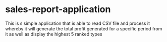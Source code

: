 # sales-report-application
This is s simple application that is able to read CSV file and process it whereby it will generate the total profit generated for a specific period from it  as well as display the highest 5 ranked types
